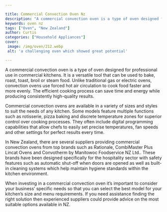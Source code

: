 ```yaml
---

title: Commercial Convection Oven Nz
description: "A commercial convection oven is a type of oven designed for professional use in commercial kitchens. It is a versatile tool that c...you wont regret reading on"
keywords: oven nz
tags: ["Oven", "New Zealand"]
author: Curtis
categories: ["Household Appliances"]
cover: 
 image: /img/oven/212.webp
 alt: 'a challenging oven which showed great potential'

---
```


A commercial convection oven is a type of oven designed for professional use in commercial kitchens. It is a versatile tool that can be used to bake, roast, toast, broil or steam food. Unlike traditional gas or electric ovens, convection ovens use forced hot air circulation to cook food faster and more evenly. The efficient cooking process can save time and energy while producing consistently high-quality results.

Commercial convection ovens are available in a variety of sizes and styles to suit the needs of any kitchen. Some models feature multiple functions such as rotisserie, pizza baking and discrete temperature zones for superior control over cooking processes. They often include digital programming capabilities that allow chefs to easily set precise temperatures, fan speeds and other settings for perfect results every time.

In New Zealand, there are several suppliers providing commercial convection ovens from top brands such as Rationale, CombiMaster Plus Lincat Ovens and Convotherm by Manitowoc Foodservice NZ Ltd.. These brands have been designed specifically for the hospitality sector with safety features such as automatic shut-off when doors are opened as well as built-in cleaning systems which help maintain hygiene standards within the kitchen environment. 

When investing in a commercial convection oven it’s important to consider your business’ specific needs so that you can select the best model for your kitchen’s size and menu requirements. If you need assistance finding the right solution then experienced suppliers could provide advice on the most suitable options available in NZ.
